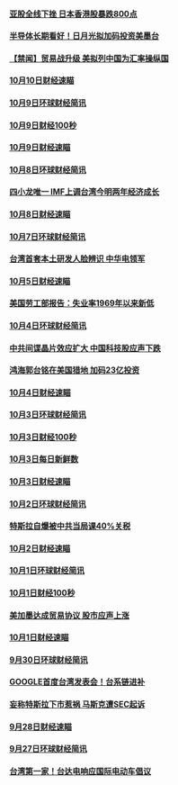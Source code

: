 #### [亚股全线下挫 日本香港股暴跌800点](../pages/news208/a1394956.md?t=10111232) 

#### [半导体长期看好！日月光拟加码投资美墨台](../pages/news208/a1394954.md?t=10111232) 

#### [【禁闻】贸易战升级 美拟列中国为汇率操纵国](../pages/news208/a1394887.md?t=10111232) 

#### [10月10日财经速瞄](../pages/news208/a1394883.md?t=10111232) 

#### [10月9日环球财经简讯](../pages/news208/a1394831.md?t=10111232) 

#### [10月9日财经100秒](../pages/news208/a1394812.md?t=10111232) 

#### [10月9日财经速瞄](../pages/news208/a1394741.md?t=10111232) 

#### [10月8日环球财经简讯](../pages/news208/a1394682.md?t=10111232) 

#### [四小龙唯一 IMF上调台湾今明两年经济成长](../pages/news208/a1394649.md?t=10111232) 

#### [10月8日财经速瞄](../pages/news208/a1394582.md?t=10111232) 

#### [10月7日环球财经简讯](../pages/news208/a1394527.md?t=10111232) 

#### [台湾首套本土研发人脸辨识 中华电领军](../pages/news208/a1394509.md?t=10111232) 

#### [10月5日财经速瞄](../pages/news208/a1394260.md?t=10111232) 

#### [美国劳工部报告：失业率1969年以来新低](../pages/news208/a1394221.md?t=10111232) 

#### [10月4日环球财经简讯](../pages/news208/a1394211.md?t=10111232) 

#### [中共间谍晶片效应扩大 中国科技股应声下跌](../pages/news208/a1394210.md?t=10111232) 

#### [鸿海郭台铭在美国猎地 加码23亿投资](../pages/news208/a1394184.md?t=10111232) 

#### [10月4日财经速瞄](../pages/news208/a1394104.md?t=10111232) 

#### [10月3日环球财经简讯](../pages/news208/a1394057.md?t=10111232) 

#### [10月3日财经100秒](../pages/news208/a1394034.md?t=10111232) 

#### [10月3日每日新鲜数](../pages/news208/a1393967.md?t=10111232) 

#### [10月3日财经速瞄](../pages/news208/a1393964.md?t=10111232) 

#### [10月2日环球财经简讯](../pages/news208/a1393924.md?t=10111232) 

#### [特斯拉自爆被中共当局课40%关税](../pages/news208/a1393910.md?t=10111232) 

#### [10月2日财经速瞄](../pages/news208/a1393834.md?t=10111232) 

#### [10月1日环球财经简讯](../pages/news208/a1393775.md?t=10111232) 

#### [10月1日财经100秒](../pages/news208/a1393754.md?t=10111232) 

#### [美加墨达成贸易协议 股市应声上涨](../pages/news208/a1393738.md?t=10111232) 

#### [10月1日财经速瞄](../pages/news208/a1393681.md?t=10111232) 

#### [9月30日环球财经简讯](../pages/news208/a1393638.md?t=10111232) 

#### [GOOGLE首度台湾发表会！台系链进补](../pages/news208/a1393612.md?t=10111232) 

#### [妄称特斯拉下市惹祸 马斯克遭SEC起诉](../pages/news208/a1393392.md?t=10111232) 

#### [9月28日财经速瞄](../pages/news208/a1393394.md?t=10111232) 

#### [9月27日环球财经简讯](../pages/news208/a1393337.md?t=10111232) 

#### [台湾第一家！台达电响应国际电动车倡议](../pages/news208/a1393319.md?t=10111232) 

